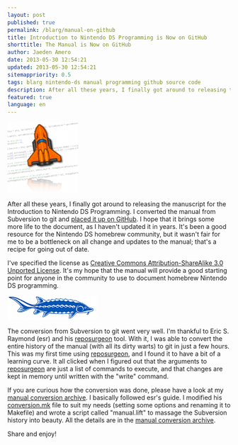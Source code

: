 ```yaml
---
layout: post
published: true
permalink: /blarg/manual-on-github
title: Introduction to Nintendo DS Programming is Now on GitHub
shorttitle: The Manual is Now on GitHub
author: Jaeden Amero
date: 2013-05-30 12:54:21
updated: 2013-05-30 12:54:21
sitemappriority: 0.5
tags: blarg nintendo-ds manual programming github source code
description: After all these years, I finally got around to releasing the manuscript.
featured: true
language: en
---
```

![Orange Spaceship flying over code](/images/rocket-code.png)

<p>After all these years, I finally got around to releasing the manuscript for the Introduction to Nintendo DS Programming. I converted the manual from Subversion to git and <a href="https://github.com/Patater/manual">placed it up on GitHub</a>. I hope that it brings some more life to the document, as I haven't updated it in years. It's been a good resource for the Nintendo DS homebrew community, but it wasn't fair for me to be a bottleneck on all change and updates to the manual; that's a recipe for going out of date.</p>

<p>I've specified the license as <a rel="license" href="http://creativecommons.org/licenses/by-sa/3.0/deed.en_US">Creative Commons Attribution-ShareAlike 3.0 Unported License</a>. It's my hope that the manual will provide a good starting point for anyone in the community to use to document homebrew Nintendo DS programming.</p>

<img src="/images/reposturgeon.png" alt="The reposurgeon" />

<p>The conversion from Subversion to git went very well. I'm thankful to Eric S. Raymond (esr) and his <a href="http://www.catb.org/esr/reposurgeon/reposurgeon.html">reposurgeon</a> tool. With it, I was able to convert the entire history of the manual (with all its dirty warts) to git in just a few hours. This was my first time using <a href="http://www.catb.org/esr/reposurgeon/reposurgeon.html">reposurgeon</a>, and I found it to have a bit of a learning curve. It all clicked when I figured out that the arguments to <a href="http://www.catb.org/esr/reposurgeon/reposurgeon.html">reposurgeon</a> are just a list of commands to execute, and that changes are kept in memory until written with the "write" command.</p>

<p>If you are curious how the conversion was done, please have a look at my <a href="/projects/manual-conversion.xz">manual conversion archive</a>. I basically followed <a hre="http://www.catb.org/esr/dvcs-migration-guide.html">esr's guide</a>. I modified his <a href="http://catb.org/~esr/reposurgeon/conversion.mk">conversion.mk</a> file to suit my needs (setting some options and renaming it to Makefile) and wrote a script called "manual.lift" to massage the Subversion history into beauty. All the details are in the <a href="//static.patater.com/projects/manual-conversion.xz">manual conversion archive</a>.</p>

<p>Share and enjoy!</p>
